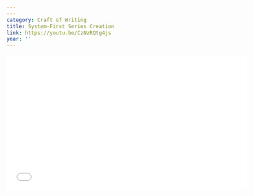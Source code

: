 ```yaml
---
---
category: Craft of Writing
title: System-First Series Creation
link: https://youtu.be/CzNzRQtg4js
year: ''
---
```

<iframe width="560" height="315" src="{{ page.link }}" frameborder="0" allowfullscreen></iframe>
